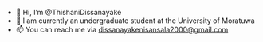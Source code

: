 - 👋 Hi, I’m @ThishaniDissanayake
- 🌱 I am currently an undergraduate student at the University of Moratuwa
- 📫 You can reach me via dissanayakenisansala2000@gmail.com
  

<!---
ThishaniDissanayake/ThishaniDissanayake is a ✨ special ✨ repository because its `README.md` (this file) appears on your GitHub profile.
You can click the Preview link to take a look at your changes.
--->
